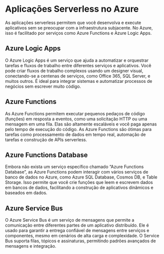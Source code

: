 # Aplicações Serverless no Azure
As aplicações serverless permitem que você desenvolva e execute aplicativos sem se preocupar com a infraestrutura subjacente. No Azure, isso é facilitado por serviços como Azure Functions e Azure Logic Apps.

## Azure Logic Apps
O Azure Logic Apps é um serviço que ajuda a automatizar e orquestrar tarefas e fluxos de trabalho entre diferentes serviços e aplicativos. 
Você pode criar fluxos de trabalho complexos usando um designer visual, conectando-se a centenas de serviços, como Office 365, SQL Server, e muitos outros. 
É ideal para integrar sistemas e automatizar processos de negócios sem escrever muito código.

## Azure Functions
As Azure Functions permitem executar pequenos pedaços de código (funções) em resposta a eventos, como uma solicitação HTTP ou uma mensagem em uma fila. 
Elas são altamente escaláveis e você paga apenas pelo tempo de execução do código. 
As Azure Functions são ótimas para tarefas como processamento de dados em tempo real, automação de tarefas e construção de APIs serverless.

## Azure Functions Database
Embora não exista um serviço específico chamado “Azure Functions Database”, as Azure Functions podem interagir com vários serviços de banco de dados no Azure, como Azure SQL Database, Cosmos DB, e Table Storage. 
Isso permite que você crie funções que leem e escrevem dados em bancos de dados, facilitando a construção de aplicativos dinâmicos e baseados em dados.

## Azure Service Bus
O Azure Service Bus é um serviço de mensagens que permite a comunicação entre diferentes partes de um aplicativo distribuído. 
Ele é usado para garantir a entrega confiável de mensagens entre serviços e componentes, mesmo em cenários de alta carga e complexidade. 
O Service Bus suporta filas, tópicos e assinaturas, permitindo padrões avançados de mensagens e integração.
